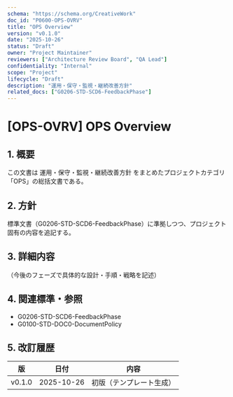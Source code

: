 ```yaml
---
schema: "https://schema.org/CreativeWork"
doc_id: "P0600-OPS-OVRV"
title: "OPS Overview"
version: "v0.1.0"
date: "2025-10-26"
status: "Draft"
owner: "Project Maintainer"
reviewers: ["Architecture Review Board", "QA Lead"]
confidentiality: "Internal"
scope: "Project"
lifecycle: "Draft"
description: "運用・保守・監視・継続改善方針"
related_docs: ["G0206-STD-SCD6-FeedbackPhase"]
---
```


# [OPS-OVRV] OPS Overview

## 1. 概要
この文書は 運用・保守・監視・継続改善方針 をまとめたプロジェクトカテゴリ「OPS」の総括文書である。

## 2. 方針
標準文書（G0206-STD-SCD6-FeedbackPhase）に準拠しつつ、プロジェクト固有の内容を追記する。

## 3. 詳細内容
（今後のフェーズで具体的な設計・手順・戦略を記述）

## 4. 関連標準・参照
- G0206-STD-SCD6-FeedbackPhase
- G0100-STD-DOC0-DocumentPolicy

## 5. 改訂履歴
| 版 | 日付 | 内容 |
|----|------|------|
| v0.1.0 | 2025-10-26 | 初版（テンプレート生成） |

